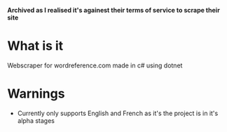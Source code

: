 **Archived as I realised it's againest their terms of service to scrape their site**
# What is it
Webscraper for wordreference.com made in c# using dotnet
# Warnings
- Currently only supports English and French as it's the project is in it's alpha stages
